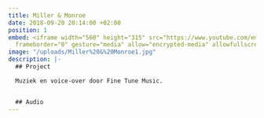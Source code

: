 ```yaml
---
title: Miller & Monroe
date: 2018-09-20 20:14:00 +02:00
position: 1
embed: <iframe width="560" height="315" src="https://www.youtube.com/embed/-Cxi2WP28RM?rel=0&amp;showinfo=0"
  frameborder="0" gesture="media" allow="encrypted-media" allowfullscreen></iframe>
image: "/uploads/Miller%20&%20Monroe1.jpg"
description: |-
  ## Project

  Muziek en voice-over door Fine Tune Music.


  ## Audio
---
```


